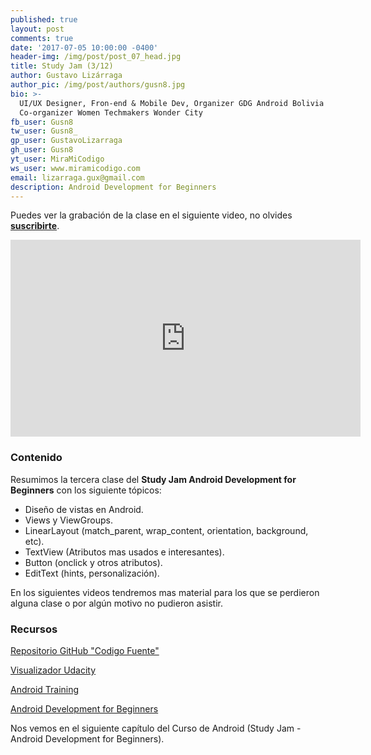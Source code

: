 ```yaml
---
published: true
layout: post
comments: true
date: '2017-07-05 10:00:00 -0400'
header-img: /img/post/post_07_head.jpg
title: Study Jam (3/12)
author: Gustavo Lizárraga
author_pic: /img/post/authors/gusn8.jpg
bio: >-
  UI/UX Designer, Fron-end & Mobile Dev, Organizer GDG Android Bolivia y
  Co-organizer Women Techmakers Wonder City
fb_user: Gusn8
tw_user: Gusn8_
gp_user: GustavoLizarraga
gh_user: Gusn8
yt_user: MiraMiCodigo
ws_user: www.miramicodigo.com
email: lizarraga.gux@gmail.com
description: Android Development for Beginners
---
```

Puedes ver la grabación de la clase en el siguiente video, no olvides **[suscribirte](http://www.youtube.com/subscription_center?add_user=AndroidboliviaOrg)**.

<iframe width="560" height="315" src="https://www.youtube.com/embed/bNKN5A3f3NU" frameborder="0" allowfullscreen></iframe>

### Contenido

Resumimos la tercera clase del **Study Jam Android Development for Beginners** con los siguiente tópicos:

* Diseño de vistas en Android.
* Views y ViewGroups.
* LinearLayout (match_parent, wrap_content, orientation, background, etc).
* TextView (Atributos mas usados e interesantes).
* Button (onclick y otros atributos).
* EditText (hints, personalización).

En los siguientes videos tendremos mas material para los que se perdieron alguna clase o por algún motivo no pudieron asistir.

### Recursos
[Repositorio GitHub "Codigo Fuente"](https://github.com/Gusn8/SJ_A_1_17_Views_1)

[Visualizador Udacity](http://labs.udacity.com/android-visualizer/)

[Android Training](https://developer.android.com/training/index.html)

[Android Development for Beginners](https://www.udacity.com/course/android-development-for-beginners--ud837)

Nos vemos en el siguiente capítulo del Curso de Android (Study Jam - Android Development for Beginners).

